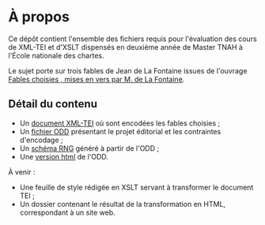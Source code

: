 # À propos

Ce dépôt contient l'ensemble des fichiers requis pour l'évaluation des cours de XML-TEI et d'XSLT dispensés en deuxième année de Master TNAH à l'École nationale des chartes.

Le sujet porte sur trois fables de Jean de La Fontaine issues de l'ouvrage [Fables choisies , mises en vers par M. de La Fontaine](https://gallica.bnf.fr/ark:/12148/btv1b8610825d/f4.item).

## Détail du contenu

- Un [document XML-TEI](TEI-Fables.xml) où sont encodées les fables choisies ;
- Un [fichier ODD](ODD_TEI-Fables.xml) présentant le projet éditorial et les contraintes d'encodage ;
- Un [schéma RNG](out/ODD_TEI-Fables.rng) généré à partir de l'ODD ;
- Une [version html](ODD_TEI-Fables.html) de l'ODD.

À venir :

- Une feuille de style rédigée en XSLT servant à transformer le document TEI ;
- Un dossier contenant le résultat de la transformation en HTML, correspondant à un site web.
